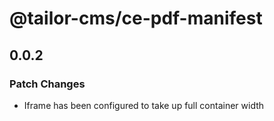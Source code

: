 # @tailor-cms/ce-pdf-manifest

## 0.0.2

### Patch Changes

- Iframe has been configured to take up full container width
